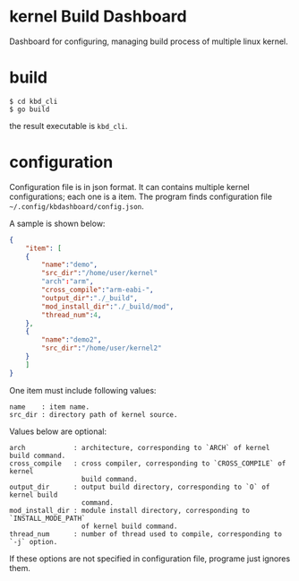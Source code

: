 # kernel Build Dashboard
Dashboard for configuring, managing build process of multiple linux kernel.

# build
```
$ cd kbd_cli
$ go build
```

the result executable is `kbd_cli`.

# configuration
Configuration file is in json format. It can contains multiple kernel
configurations; each one is a item. The program finds configuration file 
`~/.config/kbdashboard/config.json`.

A sample is shown below:

```json
{
	"item": [
	{
		"name":"demo",
		"src_dir":"/home/user/kernel"
		"arch":"arm",
		"cross_compile":"arm-eabi-",
		"output_dir":"./_build",
		"mod_install_dir":"./_build/mod",
		"thread_num":4,
	},
	{
		"name":"demo2",
		"src_dir":"/home/user/kernel2"
	}
	]
}
```

One item must include following values:
```
name    : item name.
src_dir : directory path of kernel source.
```

Values below are optional:
```
arch            : architecture, corresponding to `ARCH` of kernel build command.
cross_compile   : cross compiler, corresponding to `CROSS_COMPILE` of kernel 
                  build command.
output_dir      : output build directory, corresponding to `O` of kernel build 
                  command.
mod_install_dir : module install directory, corresponding to `INSTALL_MODE_PATH`
                  of kernel build command.
thread_num      : number of thread used to compile, corresponding to `-j` option.
```

If these options are not specified in configuration file, programe just ignores
them.
